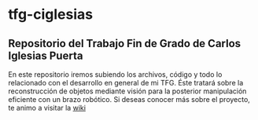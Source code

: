 # tfg-ciglesias
## Repositorio del Trabajo Fin de Grado de Carlos Iglesias Puerta

En este repositorio iremos subiendo los archivos, código y todo lo relacionado con el desarrollo 
en general de mi TFG. Éste tratará sobre la reconstrucción de objetos mediante visión para la posterior 
manipulación eficiente con un brazo robótico.
Si deseas conocer más sobre el proyecto, te animo a visitar la [wiki](https://github.com/RoboticsURJC/tfg-ciglesias/wiki
)
